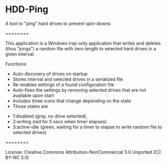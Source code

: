HDD-Ping
========

A tool to "ping" hard drives to prevent spin-downs

========

This application is a Windows tray-only application that writes and deletes (thus "pings") a random file with zero length to selected hard drives in a given interval.

Functions:
- Auto-discovery of drives on startup
- Stores interval and selected drives in a serialized file
- Re-enables settings of a found configuration file
- Auto-fixes the settings by removing selected drives that are not available upon start
- Includes three icons that change depending on the state
- Those states are
 * 1:disabled (gray, no drive selected),
 * 2:writing (red for 5 secs when timer elapses)
 * 3:active-idle (green, waiting for a timer to elapse to write random file to selected drives)
 
========

License: Creative Commons Attribution-NonCommercial 3.0 Unported (CC BY-NC 3.0)
